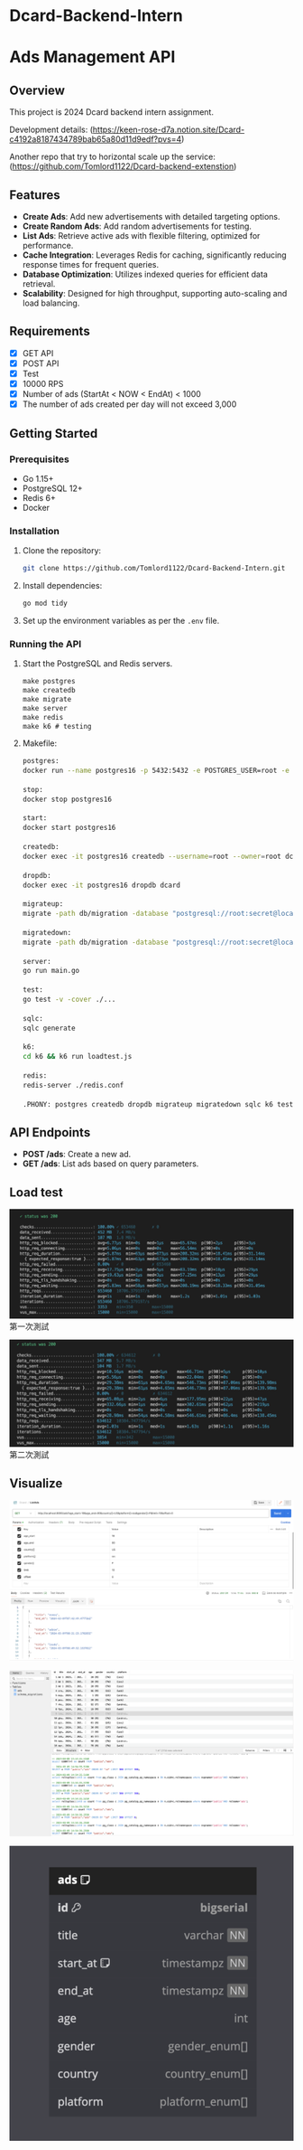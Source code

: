 # Dcard-Backend-Intern

# Ads Management API

## Overview

This project is 2024 Dcard backend intern assignment.

Development details: (https://keen-rose-d7a.notion.site/Dcard-c4192a8187434789bab65a80d11d9edf?pvs=4)

Another repo that try to horizontal scale up the service: (https://github.com/Tomlord1122/Dcard-backend-extenstion)

## Features

- **Create Ads**: Add new advertisements with detailed targeting options.
- **Create Random Ads**: Add random advertisements for testing.
- **List Ads**: Retrieve active ads with flexible filtering, optimized for performance.
- **Cache Integration**: Leverages Redis for caching, significantly reducing response times for frequent queries.
- **Database Optimization**: Utilizes indexed queries for efficient data retrieval.
- **Scalability**: Designed for high throughput, supporting auto-scaling and load balancing.

## Requirements

- [x] GET API
- [x] POST API
- [x] Test
- [x] 10000 RPS
- [x] Number of ads (StartAt < NOW < EndAt) < 1000
- [x] The number of ads created per day will not exceed 3,000

## Getting Started

### Prerequisites

- Go 1.15+
- PostgreSQL 12+
- Redis 6+
- Docker

### Installation

1. Clone the repository:

   ```bash
   git clone https://github.com/Tomlord1122/Dcard-Backend-Intern.git
   ```

2. Install dependencies:
   ```bash
   go mod tidy
   ```
3. Set up the environment variables as per the `.env` file.

### Running the API

1.  Start the PostgreSQL and Redis servers.
    ```
    make postgres
    make createdb
    make migrate
    make server
    make redis
    make k6 # testing
    ```
2.  Makefile:

    ```bash
    postgres:
    docker run --name postgres16 -p 5432:5432 -e POSTGRES_USER=root -e  POSTGRES_PASSWORD=secret -d postgres:latest

    stop:
    docker stop postgres16

    start:
    docker start postgres16

    createdb:
    docker exec -it postgres16 createdb --username=root --owner=root dcard

    dropdb:
    docker exec -it postgres16 dropdb dcard

    migrateup:
    migrate -path db/migration -database "postgresql://root:secret@localhost:5432/dcard?sslmode=disable" -verbose up

    migratedown:
    migrate -path db/migration -database "postgresql://root:secret@localhost:5432/dcard?sslmode=disable" -verbose down

    server:
    go run main.go

    test:
    go test -v -cover ./...

    sqlc:
    sqlc generate

    k6:
    cd k6 && k6 run loadtest.js

    redis:
    redis-server ./redis.conf

    .PHONY: postgres createdb dropdb migrateup migratedown sqlc k6 test server stop start
    ```

## API Endpoints

- **POST /ads**: Create a new ad.
- **GET /ads**: List ads based on query parameters.

## Load test

![](/asset/test.png)
第一次測試

![](/asset/test2.png)
第二次測試

## Visualize

![](/asset/POSTMAN.png)

![](/asset/TABLE.png)

![](/asset/db.png)

